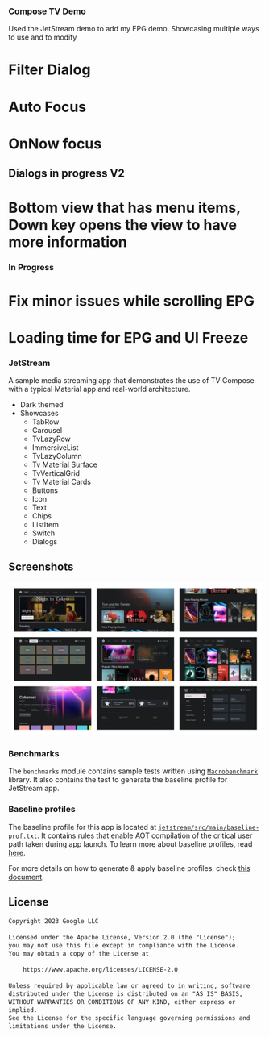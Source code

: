 ### Compose TV Demo

Used the JetStream demo to add my EPG demo.
Showcasing multiple ways to use and to modify

# Filter Dialog
# Auto Focus 
# OnNow focus

## Dialogs in progress V2
# Bottom view that has menu items, Down key opens the view to have more information

### In Progress 
# Fix minor issues while scrolling EPG
# Loading time for EPG and UI Freeze

### JetStream

A sample media streaming app that demonstrates the use of TV Compose with a typical Material app and
real-world architecture.

* Dark themed
* Showcases
  * TabRow
  * Carousel
  * TvLazyRow
  * ImmersiveList
  * TvLazyColumn
  * Tv Material Surface
  * TvVerticalGrid
  * Tv Material Cards
  * Buttons
  * Icon
  * Text
  * Chips
  * ListItem
  * Switch
  * Dialogs

## Screenshots

![List of screenshots from the JetStream sample application](./Screenshots.png)

### Benchmarks

The `benchmarks` module contains sample tests written using [`Macrobenchmark`](https://developer.android.com/studio/profile/macrobenchmark) library. It also contains the test to generate the baseline profile for JetStream app.

### Baseline profiles

The baseline profile for this app is located at [`jetstream/src/main/baseline-prof.txt`](jetstream/src/main/baseline-prof.txt). It contains rules that enable AOT compilation of the critical user path taken during app launch. To learn more about baseline profiles, read [here](https://developer.android.com/studio/profile/baselineprofiles).

For more details on how to generate & apply baseline profiles, check [this document](baseline-profiles.md).


## License
```
Copyright 2023 Google LLC

Licensed under the Apache License, Version 2.0 (the "License");
you may not use this file except in compliance with the License.
You may obtain a copy of the License at

    https://www.apache.org/licenses/LICENSE-2.0

Unless required by applicable law or agreed to in writing, software
distributed under the License is distributed on an "AS IS" BASIS,
WITHOUT WARRANTIES OR CONDITIONS OF ANY KIND, either express or implied.
See the License for the specific language governing permissions and
limitations under the License.
```
